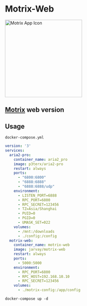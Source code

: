 # Motrix-Web

<p>
  <a href="https://motrix.app">
    <img src="./static/512x512.png" width="256" alt="Motrix App Icon" />
  </a>
</p>

## [Motrix](https://github.com/agalwood/Motrix) web version


## Usage
`docker-compose.yml`
```yaml
version: '3'
services:
  aria2-pro:
    container_name: aria2_pro
    image: p3terx/aria2-pro
    restart: always
    ports:
      - "6800:6800"
      - "6888:6888"
      - "6888:6888/udp"
    environment:
      - LISTEN_PORT=6888
      - RPC_PORT=6800
      - RPC_SECRET=123456
      - TZ=Asia/Shanghai
      - PUID=0
      - PGID=0
      - UMASK_SET=022
    volumes:
      - /mnt:/downloads
      - ./config:/config
  motrix-web:
    container_name: motrix-web
    image: jarvay/motrix-web
    restart: always
    ports:
      - 5000:5000
    environment:
      - RPC_PORT=6800
      - RPC_HOST=192.168.10.10
      - RPC_SECRET=123456
    volumes:
      - ./motrix-config:/app/config
```

```shell
docker-compose up -d
```
